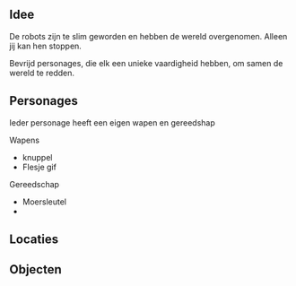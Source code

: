 ## Idee

De robots zijn te slim geworden en hebben de wereld overgenomen. Alleen jij kan
hen stoppen.

Bevrijd personages, die elk een unieke vaardigheid hebben, om samen de wereld te
redden.


## Personages

Ieder personage heeft een eigen wapen en gereedshap

Wapens
- knuppel
- Flesje gif

Gereedschap
- Moersleutel
- 


## Locaties

## Objecten
